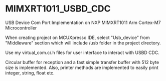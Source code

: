 # MIMXRT1011_USBD_CDC
USB Device Com Port Implementation on NXP MIMXRT1011 Arm Cortex-M7 Microcontroller

When creating project on MCUXpresso IDE, select "Usb_device" from "Middleware" section which will include /usb folder
in the project directory. 

Use my virtual_com.c/.h files for user interface to interact with USBD CDC.

Circular buffer for reception and a fast simple transfer buffer with 512 byte size is implemented. Also, printer methods are implemented to easily print integer, string, float etc.

